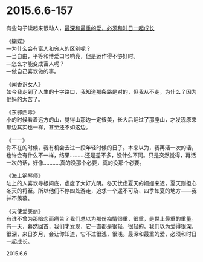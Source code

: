 2015.6.6-157
=============
有些句子读起来很动人，[最深和最重的爱，必须和时日一起成长](http://mp.weixin.qq.com/s?__biz=MjM5MTIwOTI4MA==&mid=202398119&idx=1&sn=dc36080d9de196a4cbf0035b65b665f7&scene=5#rd)

《蝴蝶》  
—为什么会有富人和穷人的区别呢？  
—当自由，平等和博爱口号响亮，但是运作得不够好时。  
—怎么才能变成富人呢？  
—做自己喜欢做的事。 

《闻香识女人》  
如今我走到了人生的十字路口，我知道那条路是对的，但我从不走，为什么？因为他妈的太苦了。

《东邪西毒》  
小的时候看着远方的山，觉得山那边一定很美，长大后翻过了那座山，才发现原来那边其实也一样，甚至还不如这边。 

《一一》  
你不在的时候，我有机会去过一段年轻时候的日子。本来以为，我再活一次的话，也许会有什么不一样，结果..........还是差不多，没什么不同。只是突然觉得，再活一次的话，好像...........真的没那个必要，真的没那个必要。

《海上钢琴师》  
陆上的人喜欢寻根问底，虚度了大好光阴。冬天忧虑夏天的姗姗来迟，夏天则担心冬天的将至。所以他们不停四处游走，追求一个遥不可及、四季如夏的地方——我并不羡慕。

《天使爱美丽》  
有谁不曾为那暗恋而痛苦？我们总以为那份痴情很重，很重，是世上最重的重量。有一天，暮然回首，我们才发现，它一直都是很轻，很轻的。我们以为爱得很深，很深，来日岁月，会让你知道，它不过很浅，很浅。最深和最重的爱，必须和时日一起成长。

2015.6.6